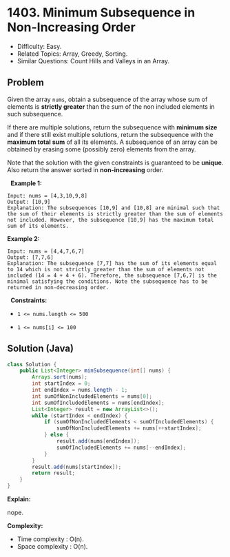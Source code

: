# 1403. Minimum Subsequence in Non-Increasing Order

- Difficulty: Easy.
- Related Topics: Array, Greedy, Sorting.
- Similar Questions: Count Hills and Valleys in an Array.

## Problem

Given the array ```nums```, obtain a subsequence of the array whose sum of elements is **strictly greater** than the sum of the non included elements in such subsequence. 

If there are multiple solutions, return the subsequence with **minimum size** and if there still exist multiple solutions, return the subsequence with the **maximum total sum** of all its elements. A subsequence of an array can be obtained by erasing some (possibly zero) elements from the array. 

Note that the solution with the given constraints is guaranteed to be **unique**. Also return the answer sorted in **non-increasing** order.

 
**Example 1:**

```
Input: nums = [4,3,10,9,8]
Output: [10,9] 
Explanation: The subsequences [10,9] and [10,8] are minimal such that the sum of their elements is strictly greater than the sum of elements not included. However, the subsequence [10,9] has the maximum total sum of its elements. 
```

**Example 2:**

```
Input: nums = [4,4,7,6,7]
Output: [7,7,6] 
Explanation: The subsequence [7,7] has the sum of its elements equal to 14 which is not strictly greater than the sum of elements not included (14 = 4 + 4 + 6). Therefore, the subsequence [7,6,7] is the minimal satisfying the conditions. Note the subsequence has to be returned in non-decreasing order.  
```

 
**Constraints:**


	
- ```1 <= nums.length <= 500```
	
- ```1 <= nums[i] <= 100```



## Solution (Java)

```java
class Solution {
    public List<Integer> minSubsequence(int[] nums) {
        Arrays.sort(nums);
        int startIndex = 0;
        int endIndex = nums.length - 1;
        int sumOfNonIncludedElements = nums[0];
        int sumOfIncludedElements = nums[endIndex];
        List<Integer> result = new ArrayList<>();
        while (startIndex < endIndex) {
            if (sumOfNonIncludedElements < sumOfIncludedElements) {
                sumOfNonIncludedElements += nums[++startIndex];
            } else {
                result.add(nums[endIndex]);
                sumOfIncludedElements += nums[--endIndex];
            }
        }
        result.add(nums[startIndex]);
        return result;
    }
}
```

**Explain:**

nope.

**Complexity:**

* Time complexity : O(n).
* Space complexity : O(n).
